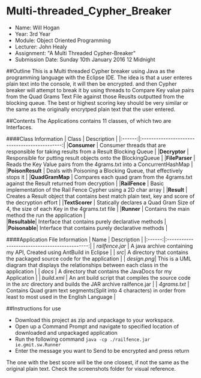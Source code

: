 # Multi-threaded_Cypher_Breaker
* Name: Will Hogan
* Year: 3rd Year
* Module: Object Oriented Programming
* Lecturer: John Healy
* Assignment: "A Multi Threaded Cypher-Breaker"
* Submission Date: Sunday 10th January 2016 12 Midnight

##Outline
This is a Multi threaded Cypher breaker using Java as the programming language with the Eclipse IDE. The idea is that a user enteres plain text into the console, it will then be encrypted. and then Cypher breaker will attempt to break it by using threads to Compare Key value pairs from the Quad Grams Text File against those Reuslts outputted from the blocking queue. The best or highest scoring key should be very similar or the same as the originally encrytped plain text that the user entered.  

##Contents
The Applications contains 11 classes, of which two are Interfaces.

####Class Information
| Class  | Description |
|:------:|:---------------------------------------------:|
|**Consumer** | Consumer threads that are responsible for taking results from a Result Blocking Queue |
|**Decryptor** | Responsible for putting result objects onto the BlockingQueue |
|**FileParser** | Reads the Key Value pairs from the 4grams.txt into a ConcurrentHashMap |
|**PoisonResult** | Deals with Poisoning a Blocking Queue, that effectively stops it |
|**QuadGramMap** | Compares each quad gram from the 4grams.txt against the Result returned from decryption |
|**RailFence** | Basic implementation of the Rail Fence Cypher using a 2D char array |
|**Result** | Creates a Result object that contains best match plain text, key and score of the decryption effort |
|**TextScorer** | Statically declares a Quad Gram Size of 4, the size of each Key in the 4grams.txt file |
|**Runner** | Contains the main method the run the application |  
|**Resultable**| Interface that contains purely declarative methods |
|**Poisonable**| Interface that contains purely declarative methods |


####Application File Information
| Name  | Description |
|:------:|:---------------------------------------------:|
| *railfence.jar* | A java archive containing my API, Created using AntBuild in Eclipse |
| *src*| A directory that contains the packaged source code for the application |
| *design.png*| This is a UML diagram that displays the relationships between each class in the application |
| *docs* | A directory that contains the JavaDocs for my Application | 
| *build.xml* | An ant build script that compiles the source code in the *src* directory and builds the JAR archive railfence.jar |
| *4grams.txt* | Contains Quad gram text segments(Split into 4 characters) in order from least to most used in the English Language |

##Instructions for use
* Download this project as zip and unpackage to your workspace. 
* Open up a Command Prompt and navigate to specified location of downloaded and unpackaged application
* Run the following command ```java -cp ./railfence.jar ie.gmit.sw.Runner```
* Enter the message you want to Send to be encrypted and press return

The one with the best score will be the one closest, if not the same as the original plain text. Check the screenshots folder for visual reference. 
